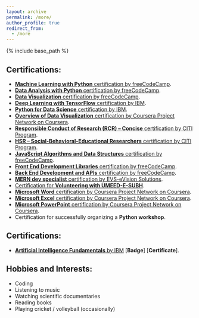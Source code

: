 ```yaml
---
layout: archive
permalink: /more/
author_profile: true
redirect_from:
  - /more
---
```


{% include base_path %}

## Certifications:

- [**Machine Learning with Python** certification by freeCodeCamp](https://freecodecamp.org/certification/fcc67cd55f9-c36a-4a22-8abf-c691d82cc511/machine-learning-with-python-v7).
- [**Data Analysis with Python** certification by freeCodeCamp](https://www.freecodecamp.org/certification/fcc67cd55f9-c36a-4a22-8abf-c691d82cc511/data-analysis-with-python-v7).
- [**Data Visualization** certification by freeCodeCamp](https://www.freecodecamp.org/certification/fcc67cd55f9-c36a-4a22-8abf-c691d82cc511/data-visualization).
- [**Deep Learning with TensorFlow** certification by IBM](https://courses.skillsbuild.skillsnetwork.site/certificates/051fe8cb6d3d42d0b5e972b6b4a7fe85).
- [**Python for Data Science** certification by IBM](https://courses.skillsbuild.skillsnetwork.site/certificates/09e46915148346d994c201671734880b).   
- [**Overview of Data Visualization** certification by Coursera Project Network on Coursera](https://www.coursera.org/account/accomplishments/verify/PUT192LA7K66).
- [**Responsible Conduct of Research (RCR) – Concise** certification by CITI Program](https://www.citiprogram.org/verify/?wb6c213f9-d3bb-4ae6-a0e0-3641674abc68-71594743).
- [**HSR – Social-Behavioral-Educational Researchers** certification by CITI Program](https://www.citiprogram.org/verify/?w68492d72-519b-4e0b-bd8a-6bfbf94be0ad-71594790).
- [**JavaScript Algorithms and Data Structures** certification by freeCodeCamp](https://www.freecodecamp.org/certification/fcc67cd55f9-c36a-4a22-8abf-c691d82cc511/javascript-algorithms-and-data-structures).
- [**Front End Development Libraries** certification by freeCodeCamp](https://www.freecodecamp.org/certification/fcc67cd55f9-c36a-4a22-8abf-c691d82cc511/front-end-development-libraries).
- [**Back End Development and APIs** certification by freeCodeCamp](https://www.freecodecamp.org/certification/fcc67cd55f9-c36a-4a22-8abf-c691d82cc511/back-end-development-and-apis).
- [**MERN dev specialist** certification by EVS-eVision Solutions](https://drive.google.com/file/d/1Vq_yaPOXdfCmPjcW1wjV79CW_KK2tBBV/view?usp=sharing).
- [Certification for **Volunteering with UMEED-E-SUBH**](https://drive.google.com/file/d/1NYcA-aowOeHe32njHK3TpKrUucUHjtcd/view?usp=sharing).
- [**Microsoft Word** certification by Coursera Project Network on Coursera](https://www.coursera.org/account/accomplishments/verify/VUOJXXW83T6U).
- [**Microsoft Excel** certification by Coursera Project Network on Coursera](https://www.coursera.org/account/accomplishments/verify/WDJTQ8ZSMA67).
- [**Microsoft PowerPoint** certification by Coursera Project Network on Coursera](https://www.coursera.org/account/accomplishments/verify/C49J92TQTX3Y).
- Certification for successfully organizing a **Python workshop**.

## Certifications:

- [**Artificial Intelligence Fundamentals** by IBM](https://www.credly.com/badges/b21202fb-1b5d-4428-941d-8cf181332f7d/public_url) [**Badge**] [**Certificate**].

## Hobbies and Interests:

- Coding
- Listening to music
- Watching scientific documentaries
- Reading books
- Playing cricket / volleyball (occasionally)
